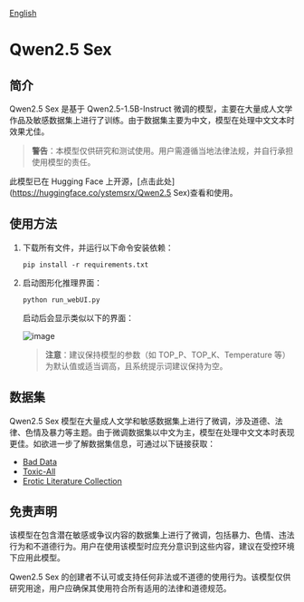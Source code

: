 [English](README.en.md)

# Qwen2.5 Sex

## 简介

Qwen2.5 Sex 是基于 Qwen2.5-1.5B-Instruct 微调的模型，主要在大量成人文学作品及敏感数据集上进行了训练。由于数据集主要为中文，模型在处理中文文本时效果尤佳。

> **警告**：本模型仅供研究和测试使用。用户需遵循当地法律法规，并自行承担使用模型的责任。

此模型已在 Hugging Face 上开源，[点击此处](https://huggingface.co/ystemsrx/Qwen2.5 Sex)查看和使用。

## 使用方法

1. 下载所有文件，并运行以下命令安装依赖：
   ```
   pip install -r requirements.txt
   ```

2. 启动图形化推理界面：
   ```
   python run_webUI.py
   ```

   启动后会显示类似以下的界面：

   ![image](https://github.com/user-attachments/assets/6efe7ba0-4498-40d1-9048-44e14e899e01)

   > **注意**：建议保持模型的参数（如 TOP_P、TOP_K、Temperature 等）为默认值或适当调高，且系统提示词建议保持为空。

## 数据集

Qwen2.5 Sex 模型在大量成人文学和敏感数据集上进行了微调，涉及道德、法律、色情及暴力等主题。由于微调数据集以中文为主，模型在处理中文文本时表现更佳。如欲进一步了解数据集信息，可通过以下链接获取：

- [Bad Data](https://huggingface.co/datasets/ystemsrx/Bad_Data_Alpaca)
- [Toxic-All](https://huggingface.co/datasets/ystemsrx/Toxic-All)
- [Erotic Literature Collection](https://huggingface.co/datasets/ystemsrx/Erotic_Literature_Collection)

## 免责声明

该模型在包含潜在敏感或争议内容的数据集上进行了微调，包括暴力、色情、违法行为和不道德行为。用户在使用该模型时应充分意识到这些内容，建议在受控环境下应用此模型。

Qwen2.5 Sex 的创建者不认可或支持任何非法或不道德的使用行为。该模型仅供研究用途，用户应确保其使用符合所有适用的法律和道德规范。
